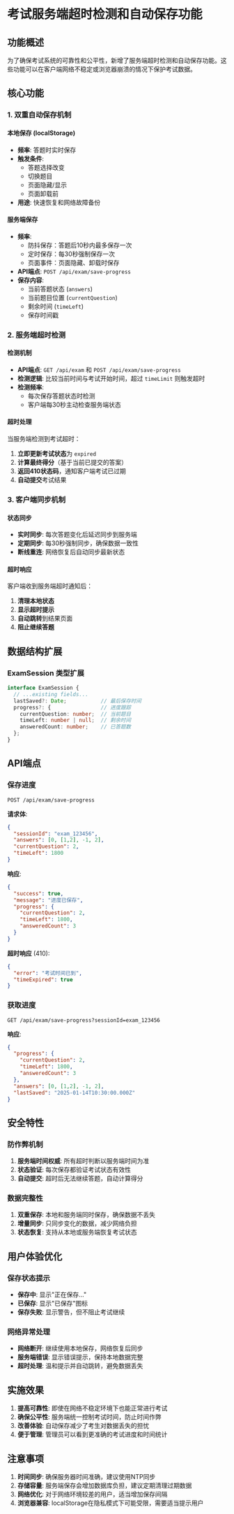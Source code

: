 # 考试服务端超时检测和自动保存功能

## 功能概述

为了确保考试系统的可靠性和公平性，新增了服务端超时检测和自动保存功能。这些功能可以在客户端网络不稳定或浏览器崩溃的情况下保护考试数据。

## 核心功能

### 1. 双重自动保存机制

#### 本地保存 (localStorage)
- **频率**: 答题时实时保存
- **触发条件**: 
  - 答题选择改变
  - 切换题目
  - 页面隐藏/显示
  - 页面卸载前
- **用途**: 快速恢复和网络故障备份

#### 服务端保存
- **频率**: 
  - 防抖保存：答题后10秒内最多保存一次
  - 定时保存：每30秒强制保存一次
  - 页面事件：页面隐藏、卸载时保存
- **API端点**: `POST /api/exam/save-progress`
- **保存内容**:
  - 当前答题状态 (`answers`)
  - 当前题目位置 (`currentQuestion`)
  - 剩余时间 (`timeLeft`)
  - 保存时间戳

### 2. 服务端超时检测

#### 检测机制
- **API端点**: `GET /api/exam` 和 `POST /api/exam/save-progress`
- **检测逻辑**: 比较当前时间与考试开始时间，超过 `timeLimit` 则触发超时
- **检测频率**: 
  - 每次保存答题状态时检测
  - 客户端每30秒主动检查服务端状态

#### 超时处理
当服务端检测到考试超时：
1. **立即更新考试状态**为 `expired`
2. **计算最终得分**（基于当前已提交的答案）
3. **返回410状态码**，通知客户端考试已过期
4. **自动提交**考试结果

### 3. 客户端同步机制

#### 状态同步
- **实时同步**: 每次答题变化后延迟同步到服务端
- **定期同步**: 每30秒强制同步，确保数据一致性
- **断线重连**: 网络恢复后自动同步最新状态

#### 超时响应
客户端收到服务端超时通知后：
1. **清理本地状态**
2. **显示超时提示**
3. **自动跳转**到结果页面
4. **阻止继续答题**

## 数据结构扩展

### ExamSession 类型扩展
```typescript
interface ExamSession {
  // ...existing fields...
  lastSaved?: Date;           // 最后保存时间
  progress?: {                // 进度跟踪
    currentQuestion: number;  // 当前题目
    timeLeft: number | null;  // 剩余时间
    answeredCount: number;    // 已答题数
  };
}
```

## API端点

### 保存进度
```
POST /api/exam/save-progress
```

**请求体**:
```json
{
  "sessionId": "exam_123456",
  "answers": [0, [1,2], -1, 2],
  "currentQuestion": 2,
  "timeLeft": 1800
}
```

**响应**:
```json
{
  "success": true,
  "message": "进度已保存",
  "progress": {
    "currentQuestion": 2,
    "timeLeft": 1800,
    "answeredCount": 3
  }
}
```

**超时响应** (410):
```json
{
  "error": "考试时间已到",
  "timeExpired": true
}
```

### 获取进度
```
GET /api/exam/save-progress?sessionId=exam_123456
```

**响应**:
```json
{
  "progress": {
    "currentQuestion": 2,
    "timeLeft": 1800,
    "answeredCount": 3
  },
  "answers": [0, [1,2], -1, 2],
  "lastSaved": "2025-01-14T10:30:00.000Z"
}
```

## 安全特性

### 防作弊机制
1. **服务端时间权威**: 所有超时判断以服务端时间为准
2. **状态验证**: 每次保存都验证考试状态有效性
3. **自动提交**: 超时后无法继续答题，自动计算得分

### 数据完整性
1. **双重保存**: 本地和服务端同时保存，确保数据不丢失
2. **增量同步**: 只同步变化的数据，减少网络负担
3. **状态恢复**: 支持从本地或服务端恢复考试状态

## 用户体验优化

### 保存状态提示
- **保存中**: 显示"正在保存..."
- **已保存**: 显示"已保存"图标
- **保存失败**: 显示警告，但不阻止考试继续

### 网络异常处理
- **网络断开**: 继续使用本地保存，网络恢复后同步
- **服务端错误**: 显示错误提示，保持本地数据完整
- **超时处理**: 温和提示并自动跳转，避免数据丢失

## 实施效果

1. **提高可靠性**: 即使在网络不稳定环境下也能正常进行考试
2. **确保公平性**: 服务端统一控制考试时间，防止时间作弊
3. **改善体验**: 自动保存减少了考生对数据丢失的担忧
4. **便于管理**: 管理员可以看到更准确的考试进度和时间统计

## 注意事项

1. **时间同步**: 确保服务器时间准确，建议使用NTP同步
2. **存储容量**: 服务端保存会增加数据库负担，建议定期清理过期数据
3. **网络优化**: 对于网络环境较差的用户，适当增加保存间隔
4. **浏览器兼容**: localStorage在隐私模式下可能受限，需要适当提示用户
